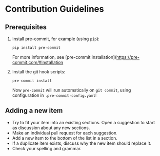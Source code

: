 # Contribution Guidelines

## Prerequisites

1. Install pre-commit, for example (using `pip`):

    ```bash
    pip install pre-commit
    ```

    For more information, see [pre-commit installation](<https://pre-commit.com/#installation>

2. Install the git hook scripts:

    ```bash
    pre-commit install
    ```

    Now `pre-commit` will run automatically on `git commit`, using configuration in `.pre-commit-config.yaml`!

## Adding a new item

- Try to fit your item into an existing sections. Open a suggestion to start as discussion about any new sections.
- Make an individual pull request for each suggestion.
- Add a new item to the bottom of the list in a section.
- If a duplicate item exists, discuss why the new item should replace it.
- Check your spelling and grammar.

